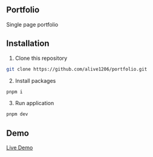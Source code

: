 ## Portfolio

Single page portfolio

## Installation

1. Clone this repository

```bash
git clone https://github.com/alive1206/portfolio.git
```

2. Install packages

```bash
pnpm i
```

3. Run application

```bash
pnpm dev
```

## Demo

[Live Demo](https://tportfolio-3d.vercel.app/)
